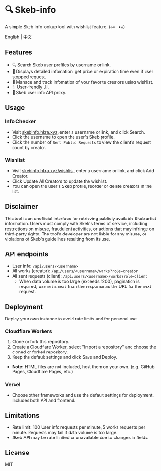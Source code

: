 # 🔍 Skeb-info
A simple Skeb info lookup tool with wishlist feature. (๑• . •๑)

English | [中文](README.zh-CN.md)

## Features

- 🔍 Search Skeb user profiles by username or link.
- 📑 Displays detailed infomation, get price or expiration time even if user stopped request.
- 💝 Manage and track infomation of your favorite creators using wishlist.
- ✨ User-frendly UI.
- 🔗 Skeb user info API proxy.

## Usage

### Info Checker
- Visit [skebinfo.hkra.xyz](https://skebinfo.hkra.xyz/), enter a username or link, and click Search.
- Click the username to open the user's Skeb profile.
- Click the number of `Sent Public Requests` to view the client's request count by creator.

### Wishlist
- Visit [skebinfo.hkra.xyz/wishlist](https://skebinfo.hkra.xyz/wishlist), enter a username or link, and click Add Creator.
- Click Update All Creators to update the wishlist.
- You can open the user's Skeb profile, reorder or delete creators in the list.

## Disclaimer

This tool is an unofficial interface for retrieving publicly available Skeb artist information. Users must comply with Skeb's terms of service, including restrictions on misuse, fraudulent activities, or actions that may infringe on third-party rights. The tool's developer are not liable for any misuse, or violations of Skeb's guidelines resulting from its use.

## API endpoints
- User info: `/api/users/<username>`
- All works (creator): `/api/users/<username>/works?role=creator`
- All sent requests (client): `/api/users/<username>/works?role=client`
    - When data volume is too large (exceeds 1200), pagination is required; use `meta.next` from the response as the URL for the next request.

## Deployment

Deploy your own instance to avoid rate limits and for personal use.

### Cloudflare Workers
1. Clone or fork this repository.
2. Create a Cloudflare Worker, select "Import a repository" and choose the cloned or forked repository.
3. Keep the default settings and click Save and Deploy.
- **Note:** HTML files are not included, host them on your own. (e.g. GitHub Pages, Cloudflare Pages, etc.)

### Vercel
- Choose other frameworks and use the default settings for deployment. Includes both API and frontend.

## Limitations

- Rate limit: 100 User info requests per minute, 5 works requests per minute. Requests may fail if data volume is too large.
- Skeb API may be rate limited or unavailable due to changes in fields.

## License
MIT

